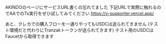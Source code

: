 AKINDOのページにサービスURL書くの忘れてました
下記URLで実際に触れるのでAAでのTx実行をぜひ試してみてください
https://v-supporter.vercel.app/

あと、クレカでの購入フローを一通りやってもUSDCは送られてきません (テスト環境だと代わりにTranzakトークンが送られてきます)
テスト用のUSDCはFaucetから取得できます
